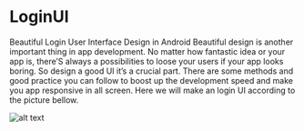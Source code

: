 # LoginUI
Beautiful Login User Interface Design in Android
Beautiful design is another important thing in app development. No matter how fantastic idea or your app is, there’S always a possibilities to loose your users if your app looks boring. So design a good UI it’s a crucial part. There are some methods and good practice you can follow to boost up the development speed and make you app responsive in all screen. Here we will make an login UI according to the picture bellow.

![alt text](https://github.com/NoorMohammedAnik/LoginUI/blob/master/app/src/main/res/drawable/screnshot.png)
